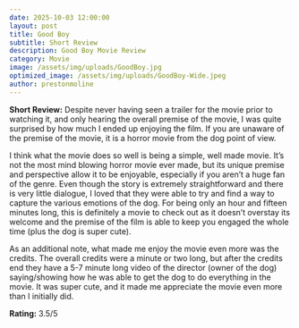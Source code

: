 ```yaml
---
date: 2025-10-03 12:00:00
layout: post
title: Good Boy
subtitle: Short Review
description: Good Boy Movie Review
category: Movie
image: /assets/img/uploads/GoodBoy.jpg
optimized_image: /assets/img/uploads/GoodBoy-Wide.jpeg
author: prestonmoline
---
```


**Short Review:**
Despite never having seen a trailer for the movie prior to watching it, and only hearing the overall premise of the movie, I was quite surprised by how much I ended up enjoying the film. If you are unaware of the premise of the movie, it is a horror movie from the dog point of view.

I think what the movie does so well is being a simple, well made movie. It’s not the most mind blowing horror movie ever made, but its unique premise and perspective allow it to be enjoyable, especially if you aren’t a huge fan of the genre. Even though the story is extremely straightforward and there is very little dialogue, I loved that they were able to try and find a way to capture the various emotions of the dog. For being only an hour and fifteen minutes long, this is definitely a movie to check out as it doesn’t overstay its welcome and the premise of the film is able to keep you engaged the whole time (plus the dog is super cute). 

As an additional note, what made me enjoy the movie even more was the credits. The overall  credits were a minute or two long, but after the credits end they have a 5-7 minute long video of the director (owner of the dog) saying/showing how he was able to get the dog to do everything in the movie. It was super cute, and it made me appreciate the movie even more than I initially did.


**Rating:**
3.5/5 



